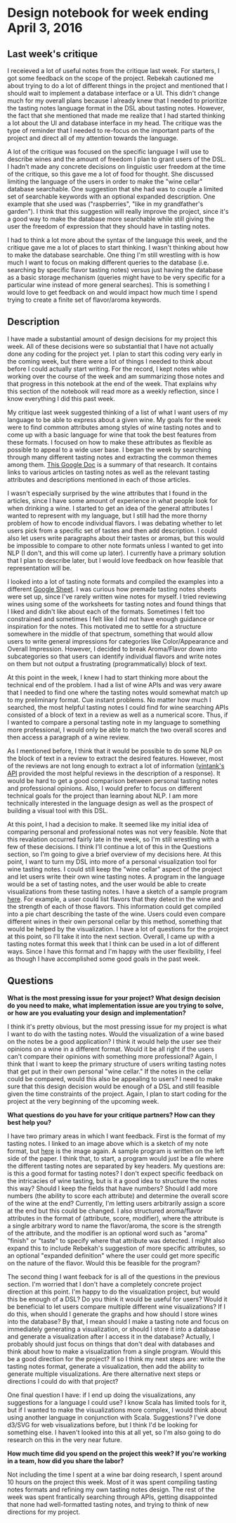# Design notebook for week ending April 3, 2016

## Last week's critique

I receieved a lot of useful notes from the critique last week. For starters, I got some feedback on the scope of the project. Rebekah cautioned me about trying to do a lot of different things in the project and mentioned that I should wait to implement a database interface or a UI. This didn't change much for my overall plans because I already knew that I needed to prioritize the tasting notes language format in the DSL about tasting notes. However, the fact that she mentioned that made me realize that I had started thinking a lot about the UI and database interface in my head. The critique was the type of reminder that I needed to re-focus on the important parts of the project and direct all of my attention towards the language. 

A lot of the critique was focused on the specific language I will use to describe wines and the amount of freedom I plan to grant users of the DSL. I hadn't made any concrete decisions on linguistic user freedom at the time of the critique, so this gave me a lot of food for thought. She discussed limiting the language of the users in order to make the "wine cellar" database searchable. One suggestion that she had was to couple a limited set of searchable keywords with an optional expanded description. One example that she used was ("raspberries", "like in my grandfather's garden"). I think that this suggestion will really improve the project, since it's a good way to make the database more searchable while still giving the user the freedom of expression that they should have in tasting notes. 

I had to think a lot more about the syntax of the language this week, and the critique gave me a lot of places to start thinking. I wasn't thinking about how to make the database searchable. One thing I'm still wrestling with is how much I want to focus on making different queries to the database (i.e. searching by specific flavor tasting notes) versus just having the database as a basic storage mechanism (queries might have to be very specific for a particular wine instead of more general searches). This is something I would love to get feedback on and would impact how much time I spend trying to create a finite set of flavor/aroma keywords. 


## Description

I have made a substantial amount of design decisions for my project this week. All of these decisions were so substantial that I have not actually done any coding for the project yet. I plan to start this coding very early in the coming week, but there were a lot of things I needed to think about before I could actually start writing. For the record, I kept notes while working over the course of the week and am summarizing those notes and that progress in this notebook at the end of the week. That explains why this section of the notebook will read more as a weekly reflection, since I know everything I did this past week. 

My critique last week suggested thinking of a list of what I want users of my language to be able to express about a given wine. My goals for the week were to find common attributes among styles of wine tasting notes and to come up with a basic language for wine that took the best features from these formats. I focused on how to make these attributes as flexible as possible to appeal to a wide user base. I began the week by searching through many different tasting notes and extracting the common themes among them. [This Google Doc](https://docs.google.com/a/g.hmc.edu/document/d/1XCLj4SaLaCd-cl_7Xwdeo2VM-2kYo6yXD4Uw0Fq0sPw/edit?usp=sharing) is a summary of that research. It contains links to various articles on tasting notes as well as the relevant tasting attributes and descriptions mentioned in each of those articles. 

I wasn't especially surprised by the wine attributes that I found in the articles, since I have some amount of experience in what people look for when drinking a wine. I started to get an idea of the general attributes I wanted to represent with my language, but I still had the more thorny problem of how to encode individual flavors. I was debating whether to let users pick from a specific set of tastes and then add description. I could also let users write paragraphs about their tastes or aromas, but this would be impossible to compare to other note formats unless I wanted to get into NLP (I don't, and this will come up later). I currently have a primary solution that I plan to describe later, but I would love feedback on how feasible that representation will be.

I looked into a lot of tasting note formats and compiled the examples into a different [Google Sheet](https://docs.google.com/a/g.hmc.edu/spreadsheets/d/1YixnUrSxKshJENVIG6wQ9mP44irSelkOzrnIm6kUH3s/edit?usp=sharing). I was curious how premade tasting notes sheets were set up, since I've rarely written wine notes for myself. I tried reviewing wines using some of the worksheets for tasting notes and found things that I liked and didn't like about each of the formats. Sometimes I felt too constrained and sometimes I felt like I did not have enough guidance or inspiration for the notes. This motivated me to settle for a structure somewhere in the middle of that spectrum, something that would allow users to write general impressions for categories like Color/Appearance and Overall Impression. However, I decided to break Aroma/Flavor down into subcategories so that users can identify individual flavors and write notes on them but not output a frustrating (programmatically) block of text.

At this point in the week, I knew I had to start thinking more about the technical end of the problem. I had a list of wine APIs and was very aware that I needed to find one where the tasting notes would somewhat match up to my preliminary format. Cue instant problems. No matter how much I searched, the most helpful tasting notes I could find for wine searching APIs consisted of a block of text in a review as well as a numerical score. Thus, if I wanted to compare a personal tasting note in my language to something more professional, I would only be able to match the two overall scores and then access a paragraph of a wine review. 

As I mentioned before, I think that it would be possible to do some NLP on the block of text in a review to extract the desired features. However, most of the reviews are not long enough to extract a lot of information ([vintank's API](http://developer.cruvee.com/search-api/sample-wine-response-in-json/) provided the most helpful reviews in the description of a response). It would be hard to get a good comparison between personal tasting notes and professional opinions. Also, I would prefer to focus on different technical goals for the project than learning about NLP. I am more technically interested in the language design as well as the prospect of building a visual tool with this DSL. 

At this point, I had a decision to make. It seemed like my initial idea of comparing personal and professional notes was not very feasible. Note that this revalation occurred fairly late in the week, so I'm still wrestling with a few of these decisions. I think I'll continue a lot of this in the Questions section, so I'm going to give a brief overview of my decisions here. At this point, I want to turn my DSL into more of a personal visualization tool for wine tasting notes. I could still keep the "wine cellar" aspect of the project and let users write their own wine tasting notes. A program in the language would be a set of tasting notes, and the user would be able to create visualizations from these tasting notes. I have a sketch of a sample program [here](https://goo.gl/photos/Kqqp9qn346wKMWQR8). For example, a user could list flavors that they detect in the wine and the strength of each of those flavors. This information could get compiled into a pie chart describing the taste of the wine. Users could even compare different wines in their own personal cellar by this method, something that would be helped by the visualization. I have a lot of questions for the project at this point, so I'll take it into the next section. Overall, I came up with a tasting notes format this week that I think can be used in a lot of different ways. Since I have this format and I'm happy with the user flexibility, I feel as though I have accomplished some good goals in the past week.


## Questions

**What is the most pressing issue for your project? What design decision do
you need to make, what implementation issue are you trying to solve, or how
are you evaluating your design and implementation?**

I think it's pretty obvious, but the most pressing issue for my project is what I want to do with the tasting notes. Would the visualization of a wine based on the notes be a good application? I think it would help the user see their opinions on a wine in a different format. Would it be all right if the users can't compare their opinions with something more professional? Again, I think that I want to keep the primary structure of users writing tasting notes that get put in their own personal "wine cellar." If the notes in the cellar could be compared, would this also be appealing to users? I need to make sure that this design decision would be enough of a DSL and still feasible given the time constraints of the project. Again, I plan to start coding for the project at the very beginning of the upcoming week. 

**What questions do you have for your critique partners? How can they best help
you?**

I have two primary areas in which I want feedback. First is the format of my tasting notes. I linked to an image above which is a sketch of my note format, but [here](https://goo.gl/photos/Kqqp9qn346wKMWQR8) is the image again. A sample program is written on the left side of the paper. I think that, to start, a program would just be a file where the different tasting notes are separated by key headers. My questions are: is this a good format for tasting notes? I don't expect specific feedback on the intricacies of wine tasting, but is it a good idea to structure the notes this way? Should I keep the fields that have numbers? Should I add more numbers (the ability to score each attribute) and determine the overall score of the wine at the end? Currently, I'm letting users arbitrarily assign a score at the end but this could be changed. I also structured aroma/flavor attributes in the format of (attribute, score, modifier), where the attribute is a single arbitrary word to name the flavor/aroma, the score is the strength of the attribute, and the modifier is an optional word such as "aroma" "finish" or "taste" to specify where that attribute was detected. I might also expand this to include Rebekah's suggestion of more specific attributes, so an optional "expanded definition" where the user could get more specific on the nature of the flavor. Would this be feasible for the program?

The second thing I want feeback for is all of the questions in the previous section. I'm worried that I don't have a completely concrete project direction at this point. I'm happy to do the visualization project, but would this be enough of a DSL? Do you think it would be useful for users? Would it be beneficial to let users compare multiple different wine visualizations? If I do this, when should I generate the graphs and how should I store wines into the database? By that, I mean should I make a tasting note and focus on immediately generating a visualization, or should I store it into a database and generate a visualization after I access it in the database? Actually, I probably should just focus on things that don't deal with databases and think about how to make a visualization from a single program. Would this be a good direction for the project? If so I think my next steps are: write the tasting notes format, generate a visualization, then add the ability to generate multiple visualizations. Are there alternative next steps or directions I could do with that project?

One final question I have: if I end up doing the visualizations, any suggestions for a language I could use? I know Scala has limited tools for it, but if I wanted to make the visualizations more complex, I would think about using another language in conjunction with Scala. Suggestions? I've done d3/SVG for web visualizations before, but I think I'd be looking for something else. I haven't looked into this at all yet, so I'm also going to do research on this in the very near future.


**How much time did you spend on the project this week? If you're working in a
team, how did you share the labor?**

Not including the time I spent at a wine bar doing research, I spent around 10 hours on the project this week. Most of it was spent compiling tasting notes formats and refining my own tasting notes design. The rest of the week was spent frantically searching through APIs, getting disappointed that none had well-formatted tasting notes, and trying to think of new directions for my project.
